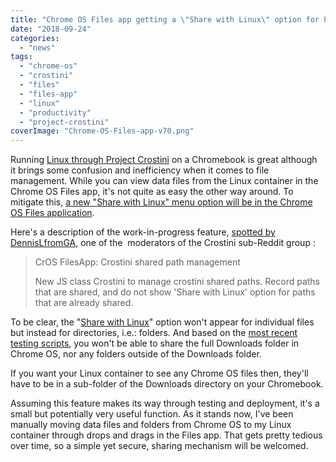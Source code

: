 ```yaml
---
title: "Chrome OS Files app getting a \"Share with Linux\" option for Project Crostini"
date: "2018-09-24"
categories: 
  - "news"
tags: 
  - "chrome-os"
  - "crostini"
  - "files"
  - "files-app"
  - "linux"
  - "productivity"
  - "project-crostini"
coverImage: "Chrome-OS-Files-app-v70.png"
---
```


Running [Linux through Project Crostini](https://aboutchromebooks.com/tag/project-crostini) on a Chromebook is great although it brings some confusion and inefficiency when it comes to file management. While you can view data files from the Linux container in the Chrome OS Files app, it's not quite as easy the other way around. To mitigate this, [a new "Share with Linux" menu option will be in the Chrome OS Files application](https://chromium.googlesource.com/chromium/src/+/479efc9a8f5b0afc1cd06e68c0fa041b17dd9c4b).

Here's a description of the work-in-progress feature, [spotted by DennisLfromGA](https://www.reddit.com/r/Crostini/comments/9hv2qi/what_is_this_sm_cb_pro/), one of the  moderators of the Crostini sub-Reddit group :

> CrOS FilesApp: Crostini shared path management
> 
> New JS class Crostini to manage crostini shared paths. Record paths that are shared, and do not show 'Share with Linux' option for paths that are already shared.

To be clear, the "[Share with Linux](https://chromium-review.googlesource.com/c/chromium/src/+/1195406/10/ui/file_manager/file_manager/test/js/strings.js)" option won't appear for individual files but instead for directories, i.e.: folders. And based on the [most recent testing scripts](https://chromium.googlesource.com/chromium/src/+/479efc9a8f5b0afc1cd06e68c0fa041b17dd9c4b%5E%21/#F3), you won't be able to share the full Downloads folder in Chrome OS, nor any folders outside of the Downloads folder.

If you want your Linux container to see any Chrome OS files then, they'll have to be in a sub-folder of the Downloads directory on your Chromebook.

Assuming this feature makes its way through testing and deployment, it's a small but potentially very useful function. As it stands now, I've been manually moving data files and folders from Chrome OS to my Linux container through drops and drags in the Files app. That gets pretty tedious over time, so a simple yet secure, sharing mechanism will be welcomed.
